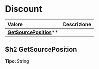 # Discount

| Valore | Descrizione |
| :--- | :--- |
| [**GetSourcePosition**](discount.md#getsourceposition)\*\* |  |

## $h2 GetSourcePosition

**Tipo:** String

